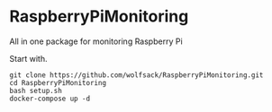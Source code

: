 # RaspberryPiMonitoring

All in one package for monitoring Raspberry Pi

Start with.

    git clone https://github.com/wolfsack/RaspberryPiMonitoring.git
    cd RaspberryPiMonitoring
    bash setup.sh
    docker-compose up -d
 
